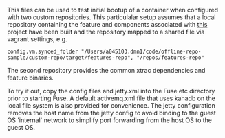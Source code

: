 This files can be used to test initial bootup of a container when configured
with two custom repositories. This particulalar setup assumes that a local
repository containing the feature and components associated with 
[this](https://github.com/d-smith/offline-repo-sample) 
project have been built and the repository mapped to a shared file
via vagrant settings, e.g.

    config.vm.synced_folder "/Users/a045103.dmn1/code/offline-repo-sample/custom-repo/target/features-repo", "/repos/features-repo"

The second repository provides the common xtrac dependencies and feature binaries.

To try it out, copy the config files and jetty.xml into the Fuse etc directory prior to starting Fuse. A default activemq.xml file that uses kahadb on the local file system is also provided for convenience. The jetty configuration removes the host name from the jetty config to avoid binding to the guest OS 'internal' network to simplify port forwarding from the host OS to the guest OS.
